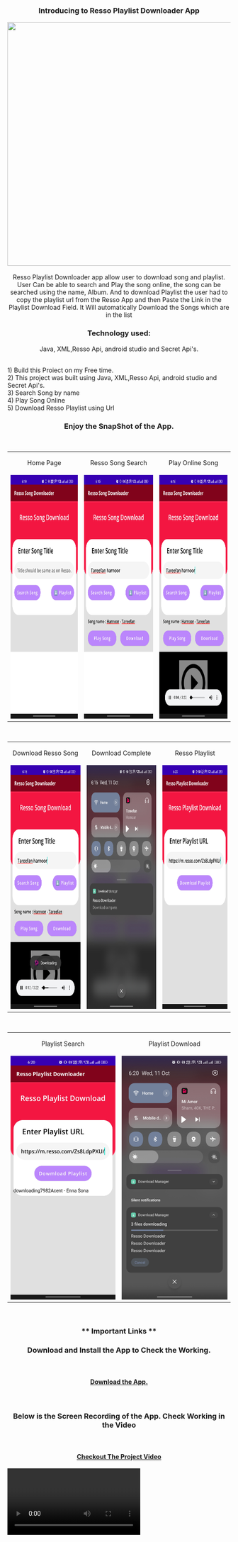 
<h3 align="center"> Introducing to Resso Playlist Downloader App </h3>

<img src="https://github.com/ashish8381/Projects-Details/blob/main/Resso/Screenshot/Resso%20Playlist%20Downloader.png" width=1810 height=550>


<p  align="center">
  Resso Playlist Downloader app allow user to download song and playlist. User Can be able to search and Play the song online, the song can be searched using the name, Album. And to download Playlist the user had to copy the playlist url from the Resso App and then Paste the Link in the Playlist Download Field. It Will automatically Download the Songs which are in the list

 <h3 align="center"> Technology used: </h3></p>
<p  align="center">Java, XML,Resso Api, android studio and Secret Api's. 
  
</br>1) Build this Proiect on my Free time. 
</br> 2) This project was built using Java, XML,Resso Api, android studio and Secret Api's.
</br> 3) Search Song by name
</br> 4) Play Song Online
</br> 5) Download Resso Playlist using Url
</p>

### <p align="center"> Enjoy the SnapShot of the App. </p>

 <br/>
<table>
  <tr>
    <td><p align="center">Home Page</p></td>
    <td><p align="center">Resso Song Search</p></td>
    <td><p align="center">Play Online Song</p></td>
  </tr>
  <tr>
    <td><img src="https://github.com/ashish6659/Projects-Details/blob/main/Resso/Screenshot/Resso_home.jpg" width=270 height=550></td>
    <td><img src="https://github.com/ashish6659/Projects-Details/blob/main/Resso/Screenshot/Resso_Song_Search.jpg" width=270 height=550></td>
    <td><img src="https://github.com/ashish6659/Projects-Details/blob/main/Resso/Screenshot/Resso_Play_Online.jpg" width=270 height=550></td>
  </tr>
 </table>
 <br/>
 
<table>
  <tr>
    <td><p align="center">Download Resso Song</p></td>
    <td><p align="center">Download Complete</p></td>
    <td><p align="center">Resso Playlist</p></td>
  </tr>
  <tr>
    <td><img src="https://github.com/ashish6659/Projects-Details/blob/main/Resso/Screenshot/Resso_Download_Song.jpg" width=270 height=550></td>
    <td><img src="https://github.com/ashish6659/Projects-Details/blob/main/Resso/Screenshot/Resso_Download_Complete.jpg" width=270 height=550></td>
    <td><img src="https://github.com/ashish6659/Projects-Details/blob/main/Resso/Screenshot/Resso_Playlist.jpg" width=270 height=550></td>
  </tr>
 </table>
  <br/>
 <table>
  <tr>
    <td><p align="center">Playlist Search</p></td>
    <td><p align="center">Playlist Download</p></td>
  </tr>
  <tr>
    <td><img src="https://github.com/ashish6659/Projects-Details/blob/main/Resso/Screenshot/Resso_Playlist_Search.jpg" width=270 height=550></td>
    <td><img src="https://github.com/ashish6659/Projects-Details/blob/main/Resso/Screenshot/Resso_Playlist_Download.jpg" width=270 height=550></td>
  </tr>
 </table>
  <br/>

### <p align="center"> ** Important Links **</p>

<h3 align="center"> Download and Install the App to Check the Working.</h3>

<br/>

#### <p align="center"> [ Download the App.](https://github.com/ashish6659/Projects-Details/raw/main/Resso/Screenshot/Resso.apk) </p>

<br/>

<h3 align="center"> Below is the Screen Recording of the App. Check Working in the Video</h3>
<br/>

#### <p align="center"> [ Checkout The Project Video](https://github.com/ashish6659/Projects-Details/blob/main/FurnitureStore/Screenshot/Resso_Video.mp4) </p>

<video align="center" src='https://github.com/ashish8381/Projects-Details/assets/68533215/f94264a3-d937-4285-8d4e-a9ceebc0fa28'/>
<br/>
